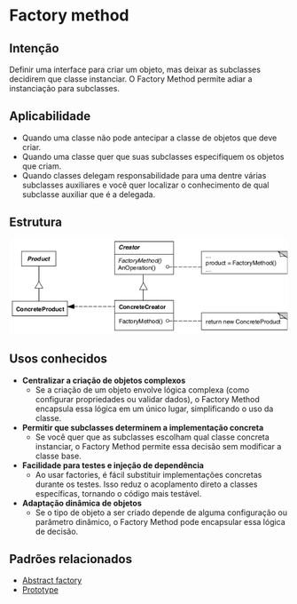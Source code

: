 # Factory method

## Intenção

Definir uma interface para criar um objeto, mas deixar as subclasses decidirem que classe instanciar. O Factory Method 
permite adiar a instanciação para subclasses.

## Aplicabilidade

- Quando uma classe não pode antecipar a classe de objetos que deve criar.
- Quando uma classe quer que suas subclasses especifiquem os objetos que criam.
- Quando classes delegam responsabilidade para uma dentre várias subclasses auxiliares e você quer localizar o conhecimento 
de qual subclasse auxiliar que é a delegada.

## Estrutura

![Estrutura factory method](./resources/estrutura.png)

## Usos conhecidos

- **Centralizar a criação de objetos complexos**
    - Se a criação de um objeto envolve lógica complexa (como configurar propriedades ou validar dados), o Factory Method 
  encapsula essa lógica em um único lugar, simplificando o uso da classe.
- **Permitir que subclasses determinem a implementação concreta**
    - Se você quer que as subclasses escolham qual classe concreta instanciar, o Factory Method permite essa decisão sem modificar a classe base.
- **Facilidade para testes e injeção de dependência**
    - Ao usar factories, é fácil substituir implementações concretas durante os testes. Isso reduz o acoplamento direto a 
  classes específicas, tornando o código mais testável.
- **Adaptação dinâmica de objetos**
    - Se o tipo de objeto a ser criado depende de alguma configuração ou parâmetro dinâmico, o Factory Method pode encapsular 
  essa lógica de decisão.

## Padrões relacionados

- [Abstract factory](../abstractfactory)
- [Prototype](../prototype)
